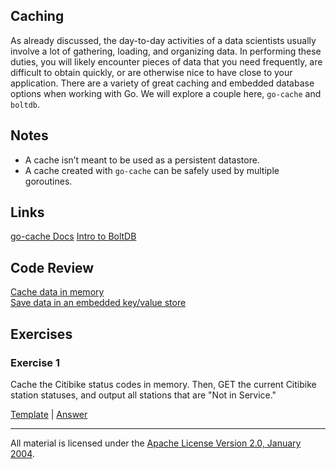## Caching

As already discussed, the day-to-day activities of a data scientists usually involve a lot of gathering, loading, and organizing data.  In performing these duties, you will likely encounter pieces of data that you need frequently, are difficult to obtain quickly, or are otherwise nice to have close to your application.  There are a variety of great caching and embedded database options when working with Go.  We will explore a couple here, `go-cache` and `boltdb`.

## Notes

* A cache isn’t meant to be used as a persistent datastore.
* A cache created with `go-cache` can be safely used by multiple goroutines.

## Links

[go-cache Docs](https://patrickmn.com/projects/go-cache/)
[Intro to BoltDB](https://npf.io/2014/07/intro-to-boltdb-painless-performant-persistence/)

## Code Review

[Cache data in memory](example1/example1.go)  
[Save data in an embedded key/value store](example2/example2.go)   

## Exercises

### Exercise 1

Cache the Citibike status codes in memory.  Then, GET the current Citibike station statuses, and output all stations that are "Not in Service."

[Template](exercises/template1/template1.go) |
[Answer](exercises/exercise1/exercise1.go) 

___
All material is licensed under the [Apache License Version 2.0, January 2004](http://www.apache.org/licenses/LICENSE-2.0).
